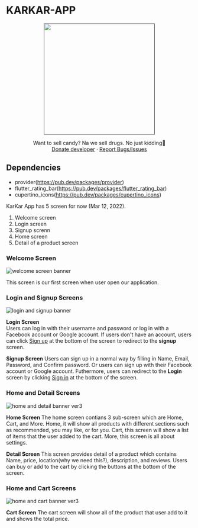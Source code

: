 # KARKAR-APP
<p align="center">
  <a href="">
    <img src="https://user-images.githubusercontent.com/54635089/158012381-2b4f141a-a17e-4c39-9cc0-fbf4032ef16f.png" height="300">
  </a>
  <p align="center">
    Want to sell candy? Na we sell drugs. No just kidding🤣
    <br />
    <a href="https://github.com/itsmebabysmiley/online-voting-nodejs-ejs/blob/main/public/images/donate/donateQR.jpg">Donate developer</a> · <a href="https://github.com/itsmebabysmiley/karkarapp/issues">Report Bugs/Issues</a>
  </p>
</p>

## Dependencies
- provider(https://pub.dev/packages/provider)
- flutter_rating_bar(https://pub.dev/packages/flutter_rating_bar)
- cupertino_icons(https://pub.dev/packages/cupertino_icons)

KarKar App has 5 screen for now (Mar 12, 2022).
1. Welcome screen
2. Login screen
3. Signup screnn
4. Home screen
5. Detail of a product screen


### Welcome Screen

![welcome screen banner](https://user-images.githubusercontent.com/54635089/158013344-d9443300-9283-4076-9bcf-14cfc67f34e7.png)


This screen is our first screen when user open our application.

### Login and Signup Screens

![login and signup banner](https://user-images.githubusercontent.com/54635089/158032818-02d8df1e-fad2-4802-b592-1e94c05814f3.png)

<b>Login Screen</b>  
Users can log in with their username and password or log in with a Facebook account or Google account. If users don't have an account, users can click <u>Sign up</u> at the bottom of the screen to redirect to the <b>signup</b> screen.    

<b>Signup Screen</b> 
Users can sign up in a normal way by filling in Name, Email, Password, and Confirm password. Or users can sign up with their Facebook account or Google account. Futhermore, users can redirect to the <b>Login</b> screen by clicking <u>Sign in</u> at the bottom of the screen.

### Home and Detail Screens
![home and detail banner ver3](https://user-images.githubusercontent.com/54635089/158068757-260a3bff-79fa-4d07-9f58-fa703338ae84.png)

<b>Home Screen</b> 
The home screen contians 3 sub-screen which are Home, Cart, and More. Home, it will show all products with different sections such as recommended, you may like, or for you. Cart, this screen will show a list of items that the user added to the cart. More, this screen is all about settings.  

<b>Detail Screen</b> 
This screen provides detail of a product which contains Name, price, location(why we need this?), description, and reviews. Users can buy or add to the cart by clicking the buttons at the bottom of the screen.

### Home and Cart Screens
![home and cart banner ver3](https://user-images.githubusercontent.com/54635089/158068509-1129143f-f7f9-4eb1-a8ae-6eec7db04fdb.png)

<b>Cart Screen</b> 
The cart screen will show all of the product that user add to it and shows the total price.

 
